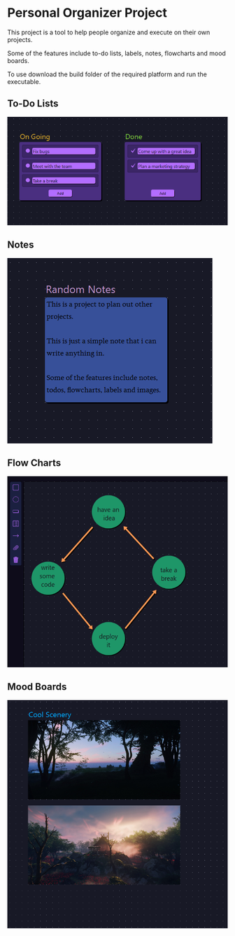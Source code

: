 # Personal Organizer Project

This project is a tool to help people organize and execute on their own projects.

Some of the features include to-do lists, labels, notes, flowcharts and mood boards.

To use download the build folder of the required platform and run the executable.

## To-Do Lists

![example-layout1](./Images/Organizer1.png)

## Notes

![example-layout2](./Images/Organizer2.png)

## Flow Charts

![example-layout2](./Images/Organize3.png)

## Mood Boards

![example-layout2](./Images/Organizer4.png)

